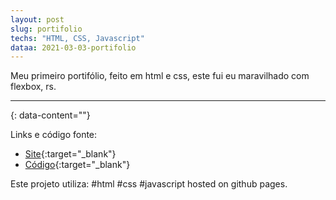 ```yaml
---
layout: post
slug: portifolio
techs: "HTML, CSS, Javascript"
dataa: 2021-03-03-portifolio
---
```


Meu primeiro portifólio, feito em html e css, este fui eu maravilhado com flexbox, rs.

---
{: data-content=""}

Links e código fonte:
- [Site](https://izichtl.github.io/portifolio/){:target="_blank"}
- [Código](https://github.com/izichtl/portifolio){:target="_blank"}

Este projeto utiliza: #html #css #javascript hosted on github pages.



